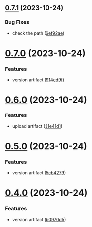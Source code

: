 ## [0.7.1](https://github.com/Al374/ci-cd/compare/v0.7.0...v0.7.1) (2023-10-24)


### Bug Fixes

* check the path ([6ef92ae](https://github.com/Al374/ci-cd/commit/6ef92aee0166ceed9c4024467400c827f52029fb))



# [0.7.0](https://github.com/Al374/ci-cd/compare/v0.6.0...v0.7.0) (2023-10-24)


### Features

* version artifact ([914ed9f](https://github.com/Al374/ci-cd/commit/914ed9f69ca017f2e57f39685996df6ce909a93c))



# [0.6.0](https://github.com/Al374/ci-cd/compare/v0.5.0...v0.6.0) (2023-10-24)


### Features

* upload artifact ([31e41d1](https://github.com/Al374/ci-cd/commit/31e41d17326345a091e7c0b87c351a867d9cadd2))



# [0.5.0](https://github.com/Al374/ci-cd/compare/v0.4.0...v0.5.0) (2023-10-24)


### Features

* version artifact ([5cb4279](https://github.com/Al374/ci-cd/commit/5cb4279053ffeb1f5798066702923af323860bad))



# [0.4.0](https://github.com/Al374/ci-cd/compare/v0.3.0...v0.4.0) (2023-10-24)


### Features

* version artifact ([b0970d5](https://github.com/Al374/ci-cd/commit/b0970d50eb8f0c4c03063c4987e22cfa778a4a97))



